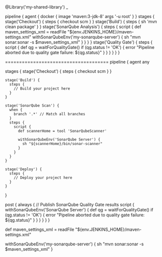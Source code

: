 @Library('my-shared-library') _

pipeline {
    agent {
        docker {
            image 'maven:3-jdk-8'
            args '-u root'
        }
    }
    stages {
        stage('Checkout') {
            steps {
                checkout scm
            }
        }
        stage('Build') {
            steps {
                sh 'mvn clean package'
            }
        }
        stage('SonarQube Analysis') {
            steps {
                script {
                    def maven_settings_xml = readFile "${env.JENKINS_HOME}/maven-settings.xml"
                    withSonarQubeEnv('my-sonarqube-server') {
                        sh "mvn sonar:sonar -s $maven_settings_xml"
                    }
                }
            }
        }
        stage('Quality Gate') {
            steps {
                script {
                    def qg = waitForQualityGate()
                    if (qg.status != 'OK') {
                        error "Pipeline aborted due to quality gate failure: ${qg.status}"
                    }
                }
            }
        }
    }
}



=====================================
pipeline {
  agent any
  
  stages {
    stage('Checkout') {
      steps {
        checkout scm
      }
    }
    
    stage('Build') {
      steps {
        // Build your project here
      }
    }
    
    stage('SonarQube Scan') {
      when {
        branch '.*' // Match all branches
      }
      steps {
        script {
          def scannerHome = tool 'SonarQubeScanner'
          
          withSonarQubeEnv('SonarQube Server') {
            sh "${scannerHome}/bin/sonar-scanner"
          }
        }
      }
    }
    
    stage('Deploy') {
      steps {
        // Deploy your project here
      }
    }
  }
  
  post {
    always {
      // Publish SonarQube Quality Gate results
      script {
        withSonarQubeEnv('SonarQube Server') {
          def qg = waitForQualityGate()
          if (qg.status != 'OK') {
            error "Pipeline aborted due to quality gate failure: ${qg.status}"
          }
        }
      }
    }
  }
}

def maven_settings_xml = readFile "${env.JENKINS_HOME}/maven-settings.xml"


withSonarQubeEnv('my-sonarqube-server') {
    sh "mvn sonar:sonar -s $maven_settings_xml"
}


